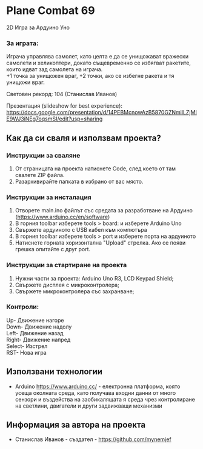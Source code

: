 # Plane Combat 69

2D Игра за Ардуино Уно

### За играта:

Играча управлява самолет, като целта е да се унищожават вражески самолети и хеликоптери, докато същевременно се избягват ракетите, които идват зад самолета на играча.\
+1 точка за унищожен враг, +2 точки, ако се избегне ракета и тя унищожи враг.

Световен рекорд: 104 (Станислав Иванов)

Презентация (slideshow for best experience): https://docs.google.com/presentation/d/14PEBMcnowAzB5870GZNmllLZjMIE9WJ3iNEg7oqsmSI/edit?usp=sharing

## Как да си сваля и използвам проекта?

### Инструкции за сваляне

1) От страницата на проекта натиснете Code, след което от там свалете ZIP файла.
2) Разархивирайте папката в избрано от вас място.

### Инструкции за инсталация

1) Отворете main.ino файлът със средата за разработване на Ардуино (https://www.arduino.cc/en/software)
2) В горния toolbar изберете tools > board: и изберете Arduino Uno
3) Свържете ардуиното с USB кабел към компютъра
4) В горния toolbar изберете tools > port и изберете порта на ардуиното
5) Натиснете горната хоризонтална "Upload" стрелка. Ако се появи грешка опитайте с друг port.

### Инструкции за стартиране на проекта

1) Нужни части за проекта: Arduino Uno R3, LCD Keypad Shield;
2) Свържете дисплея с микроконтролера;
3) Свържете микроконтролера със захранване;

### Контроли:

Up- Движение нагоре\
Down- Движение надолу\
Left- Движение назад\
Right- Движение напред\
Select- Изстрел\
RST- Нова игра

## Използвани технологии

* Arduino https://www.arduino.cc/ - електронна платформа, която усеща околната среда, като получава входни данни от много сензори и въздейства на заобикалящата я среда чрез контролиране на светлини, двигатели и други задвижващи механизми

## Информация за автора на проекта

* Станислав Иванов - създател - https://github.com/mynemjef
